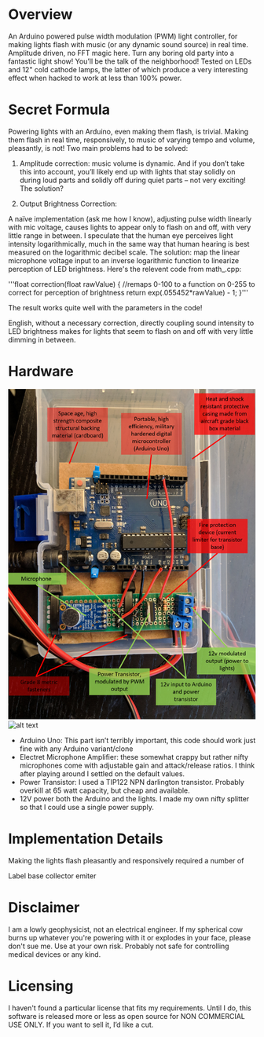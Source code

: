 # Overview
An Arduino powered pulse width modulation (PWM) light controller, for making lights flash with music (or any dynamic sound source) in real time. Amplitude driven, no FFT magic here.
Turn any boring old party into a fantastic light show! You’ll be the talk of the neighborhood! Tested on LEDs and 12" cold cathode lamps, the latter of which produce a very interesting effect when hacked to work at less than 100% power.

# Secret Formula
Powering lights with an Arduino, even making them flash, is trivial. Making them flash in real time, responsively, to music of varying tempo and volume, pleasantly, is not! Two main problems had to be solved:
1. Amplitude correction: music volume is dynamic. And if you don’t take this into account, you’ll likely end up with lights that stay solidly on during loud parts and solidly off during quiet parts – not very exciting! The solution?

2. Output Brightness Correction: 

A naïve implementation (ask me how I know), adjusting pulse width linearly with mic voltage, causes lights to appear only to flash on and off, with very little range in between. I speculate that the human eye perceives light intensity logarithmically, much in the same way that human hearing is best measured on the logarithmic decibel scale. The solution: map the linear microphone voltage input to an inverse logarithmic function to linearize perception of LED brightness. Here's the relevent code from math_.cpp:

'''float correction(float rawValue)
{
	//remaps 0-100 to a function on 0-255 to correct for perception of brightness
	return exp(.055452*rawValue) - 1;
}'''

The result works quite well with the parameters in the code!


English, without a necessary correction, directly coupling sound intensity to LED brightness makes for lights that seem to flash on and off with very little dimming in between. 

# Hardware
![alt text](docs/hardware.png)
![alt text](pro_schematic.png)
* Arduino Uno: This part isn’t terribly important, this code should work just fine with any Arduino variant/clone
* Electret Microphone Amplifier: these somewhat crappy but rather nifty microphones come with adjustable gain and attack/release ratios. I think after playing around I settled on the default values.
* Power Transistor: I used a TIP122 NPN darlington transistor. Probably overkill at 65 watt capacity, but cheap and available.
* 12V power both the Arduino and the lights. I made my own nifty splitter so that I could use a single power supply.

# Implementation Details
Making the lights flash pleasantly and responsively required a number of 

Label base collector emiter

# Disclaimer
I am a lowly geophysicist, not an electrical engineer. If my spherical cow burns up whatever you're powering with it or explodes in your face, please don't sue me. Use at your own risk. Probably not safe for controlling medical devices or any kind.

# Licensing
I haven't found a particular license that fits my requirements. Until I do, this software is released more or less as open source for NON COMMERCIAL USE ONLY. If you want to sell it, I’d like a cut.
